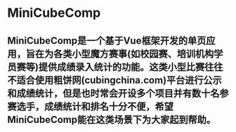 # MiniCubeComp

## MiniCubeComp是一个基于Vue框架开发的单页应用，旨在为各类**小型魔方赛事**(如校园赛、培训机构学员赛等)提供成绩录入统计的功能。这类小型比赛往往不适合使用粗饼网(cubingchina.com)平台进行公示和成绩统计，但是也时常会开设多个项目并有数十名参赛选手，成绩统计和排名十分不便，希望MiniCubeComp能在这类场景下为大家起到帮助。